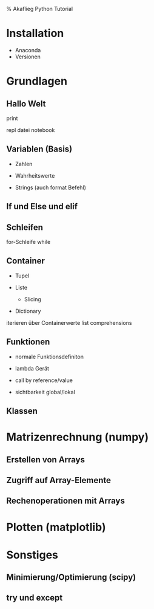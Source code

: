 % Akaflieg Python Tutorial

# Installation

* Anaconda
* Versionen

# Grundlagen

## Hallo Welt

print

repl
datei
notebook

## Variablen (Basis)

* Zahlen

* Wahrheitswerte

* Strings (auch format Befehl)

## If und Else und elif

## Schleifen

for-Schleife
while

## Container

* Tupel

* Liste
  * Slicing

* Dictionary

iterieren über Containerwerte
list comprehensions

## Funktionen

* normale Funktionsdefiniton

* lambda Gerät

* call by reference/value

* sichtbarkeit global/lokal

## Klassen

# Matrizenrechnung (numpy)

## Erstellen von Arrays

## Zugriff auf Array-Elemente

## Rechenoperationen mit Arrays

# Plotten (matplotlib)

# Sonstiges

## Minimierung/Optimierung (scipy)

## try und except
